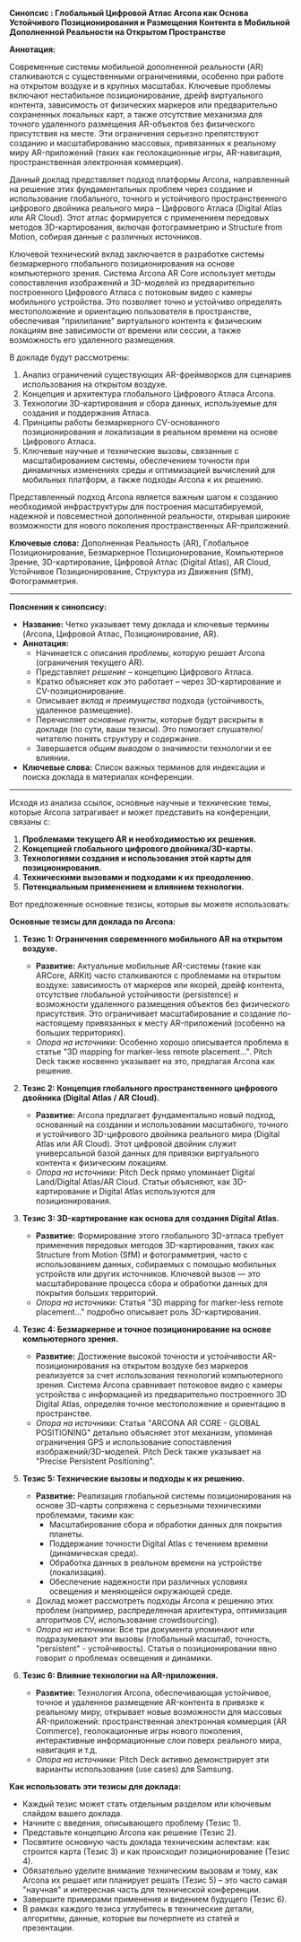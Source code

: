**Синопсис : 
Глобальный Цифровой Атлас Arcona как Основа Устойчивого Позиционирования и Размещения Контента в Мобильной Дополненной Реальности на Открытом Пространстве**

**Аннотация:**

Современные системы мобильной дополненной реальности (AR) сталкиваются с существенными ограничениями, особенно при работе на открытом воздухе и в крупных масштабах. Ключевые проблемы включают нестабильное позиционирование, дрейф виртуального контента, зависимость от физических маркеров или предварительно сохраненных локальных карт, а также отсутствие механизма для точного удаленного размещения AR-объектов без физического присутствия на месте. Эти ограничения серьезно препятствуют созданию и масштабированию массовых, привязанных к реальному миру AR-приложений (таких как геолокационные игры, AR-навигация, пространственная электронная коммерция).

Данный доклад представляет подход платформы Arcona, направленный на решение этих фундаментальных проблем через создание и использование глобального, точного и устойчивого пространственного цифрового двойника реального мира – Цифрового Атласа (Digital Atlas или AR Cloud). Этот атлас формируется с применением передовых методов 3D-картирования, включая фотограмметрию и Structure from Motion, собирая данные с различных источников.

Ключевой технический вклад заключается в разработке системы безмаркерного глобального позиционирования на основе компьютерного зрения. Система Arcona AR Core использует методы сопоставления изображений и 3D-моделей из предварительно построенного Цифрового Атласа с потоковым видео с камеры мобильного устройства. Это позволяет точно и устойчиво определять местоположение и ориентацию пользователя в пространстве, обеспечивая "прилипание" виртуального контента к физическим локациям вне зависимости от времени или сессии, а также возможность его удаленного размещения.

В докладе будут рассмотрены:
1.  Анализ ограничений существующих AR-фреймворков для сценариев использования на открытом воздухе.
2.  Концепция и архитектура глобального Цифрового Атласа Arcona.
3.  Технологии 3D-картирования и сбора данных, используемые для создания и поддержания Атласа.
4.  Принципы работы безмаркерного CV-основанного позиционирования и локализации в реальном времени на основе Цифрового Атласа.
5.  Ключевые научные и технические вызовы, связанные с масштабированием системы, обеспечением точности при динамичных изменениях среды и оптимизацией вычислений для мобильных платформ, а также подходы Arcona к их решению.

Представленный подход Arcona является важным шагом к созданию необходимой инфраструктуры для построения масштабируемой, надежной и повсеместной дополненной реальности, открывая широкие возможности для нового поколения пространственных AR-приложений.

**Ключевые слова:** Дополненная Реальность (AR), Глобальное Позиционирование, Безмаркерное Позиционирование, Компьютерное Зрение, 3D-картирование, Цифровой Атлас (Digital Atlas), AR Cloud, Устойчивое Позиционирование, Структура из Движения (SfM), Фотограмметрия.

---

**Пояснения к синопсису:**

*   **Название:** Четко указывает тему доклада и ключевые термины (Arcona, Цифровой Атлас, Позиционирование, AR).
*   **Аннотация:**
    *   Начинается с описания *проблемы*, которую решает Arcona (ограничения текущего AR).
    *   Представляет *решение* – концепцию Цифрового Атласа.
    *   Кратко объясняет *как* это работает – через 3D-картирование и CV-позиционирование.
    *   Описывает *вклад* и *преимущества* подхода (устойчивость, удаленное размещение).
    *   Перечисляет *основные пункты*, которые будут раскрыты в докладе (по сути, ваши тезисы). Это помогает слушателю/читателю понять структуру и содержание.
    *   Завершается *общим выводом* о значимости технологии и ее влиянии.
*   **Ключевые слова:** Список важных терминов для индексации и поиска доклада в материалах конференции.

----------

Исходя из анализа ссылок, основные научные и технические темы, которые Arcona затрагивает и может представить на конференции, связаны с:

1.  **Проблемами текущего AR и необходимостью их решения.**
2.  **Концепцией глобального цифрового двойника/3D-карты.**
3.  **Технологиями создания и использования этой карты для позиционирования.**
4.  **Техническими вызовами и подходами к их преодолению.**
5.  **Потенциальным применением и влиянием технологии.**

Вот предложенные основные тезисы, которые вы можете использовать:

**Основные тезисы для доклада по Arcona:**

1.  **Тезис 1: Ограничения современного мобильного AR на открытом воздухе.**
    *   **Развитие:** Актуальные мобильные AR-системы (такие как ARCore, ARKit) часто сталкиваются с проблемами на открытом воздухе: зависимость от маркеров или якорей, дрейф контента, отсутствие глобальной устойчивости (persistence) и возможности удаленного размещения объектов без физического присутствия. Это ограничивает масштабирование и создание по-настоящему привязанных к месту AR-приложений (особенно на больших территориях).
    *   *Опора на источники:* Особенно хорошо описывается проблема в статье "3D mapping for marker-less remote placement...". Pitch Deck также косвенно указывает на это, предлагая Arcona как решение.

2.  **Тезис 2: Концепция глобального пространственного цифрового двойника (Digital Atlas / AR Cloud).**
    *   **Развитие:** Arcona предлагает фундаментально новый подход, основанный на создании и использовании масштабного, точного и устойчивого 3D-цифрового двойника реального мира (Digital Atlas или AR Cloud). Этот цифровой двойник служит универсальной базой данных для привязки виртуального контента к физическим локациям.
    *   *Опора на источники:* Pitch Deck прямо упоминает Digital Land/Digital Atlas/AR Cloud. Статьи объясняют, как 3D-картирование и Digital Atlas используются для позиционирования.

3.  **Тезис 3: 3D-картирование как основа для создания Digital Atlas.**
    *   **Развитие:** Формирование этого глобального 3D-атласа требует применения передовых методов 3D-картирования, таких как Structure from Motion (SfM) и фотограмметрия, часто с использованием данных, собираемых с помощью мобильных устройств или других источников. Ключевой вызов — это масштабирование процесса сбора и обработки данных для покрытия больших территорий.
    *   *Опора на источники:* Статья "3D mapping for marker-less remote placement..." подробно описывает роль 3D-картирования.

4.  **Тезис 4: Безмаркерное и точное позиционирование на основе компьютерного зрения.**
    *   **Развитие:** Достижение высокой точности и устойчивости AR-позиционирования на открытом воздухе без маркеров реализуется за счет использования технологий компьютерного зрения. Система Arcona сравнивает потоковое видео с камеры устройства с информацией из предварительно построенного 3D Digital Atlas, определяя точное местоположение и ориентацию в пространстве.
    *   *Опора на источники:* Статья "ARCONA AR CORE - GLOBAL POSITIONING" детально объясняет этот механизм, упоминая ограничения GPS и использование сопоставления изображений/3D-моделей. Pitch Deck также указывает на "Precise Persistent Positioning".

5.  **Тезис 5: Технические вызовы и подходы к их решению.**
    *   **Развитие:** Реализация глобальной системы позиционирования на основе 3D-карты сопряжена с серьезными техническими проблемами, такими как:
        *   Масштабирование сбора и обработки данных для покрытия планеты.
        *   Поддержание точности Digital Atlas с течением времени (динамическая среда).
        *   Обработка данных в реальном времени на устройстве (локализация).
        *   Обеспечение надежности при различных условиях освещения и меняющейся окружающей среде.
    *   Доклад может рассмотреть подходы Arcona к решению этих проблем (например, распределенная архитектура, оптимизация алгоритмов CV, использование crowdsourcing).
    *   *Опора на источники:* Все три документа упоминают или подразумевают эти вызовы (глобальный масштаб, точность, "persistent" - устойчивость). Статья о позиционировании явно говорит о проблемах освещения и динамики.

6.  **Тезис 6: Влияние технологии на AR-приложения.**
    *   **Развитие:** Технология Arcona, обеспечивающая устойчивое, точное и удаленное размещение AR-контента в привязке к реальному миру, открывает новые возможности для массовых AR-приложений: пространственная электронная коммерция (AR Commerce), геолокационные игры нового поколения, интерактивные информационные слои поверх реального мира, навигация и т.д.
    *   *Опора на источники:* Pitch Deck активно демонстрирует эти варианты использования (use cases) для Samsung.

**Как использовать эти тезисы для доклада:**

*   Каждый тезис может стать отдельным разделом или ключевым слайдом вашего доклада.
*   Начните с введения, описывающего проблему (Тезис 1).
*   Представьте концепцию Arcona как решение (Тезис 2).
*   Посвятите основную часть доклада техническим аспектам: как строится карта (Тезис 3) и как происходит позиционирование (Тезис 4).
*   Обязательно уделите внимание техническим вызовам и тому, как Arcona их решает или планирует решать (Тезис 5) – это часто самая "научная" и интересная часть для технической конференции.
*   Завершите примерами применения и видением будущего (Тезис 6).
*   В рамках каждого тезиса углубитесь в технические детали, алгоритмы, данные, которые вы почерпнете из статей и презентации.
